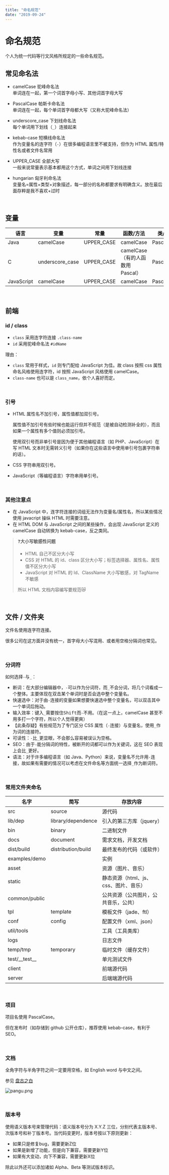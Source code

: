 ```yaml
---
title: "命名规范"
date: "2019-09-24"
---
```


# 命名规范

个人为统一代码等行文风格所规定的一些命名规范。

## 常见命名法

- camelCase 驼峰命名法  
  单词连在一起，第一个词首字母小写、其他词首字母大写

- PascalCase 帕斯卡命名法  
  单词连在一起，每个单词首字母都大写（又称大驼峰命名法）

- underscore_case 下划线命名法  
  每个单词用下划线（`_`）连接起来

- kebab-case 短横线命名法  
  作为变量名的连字符（`-`）在很多编程语言里不被支持，但作为 HTML 属性/特性名或者文件名常用

- UPPER_CASE 全部大写  
  一般来说常量表示基本都用这个方式，单词之间用下划线连接

- hungarian 匈牙利命名法  
  变量名=属性+类型+对象描述，每一部分的名称都要求有明确含义。放在最后面存粹是我不喜欢+过时

<br/>

## 变量

| 语言       | 变量            | 常量       | 函数/方法                       | 类/对象    |
| ---------- | --------------- | ---------- | ------------------------------- | ---------- |
| Java       | camelCase       | UPPER_CASE | camelCase                       | PascalCase |
| C          | underscore_case | UPPER_CASE | camelCase（有的人函数用Pascal） | PascalCase |
| JavaScript | camelCase       | UPPER_CASE | camelCase                       | PascalCase |

<br/>

## 前端

### id / class

- `class` 采用连字符连接 `.class-name`
- `id` 采用驼峰命名法 `#idName`

理由：

- `class` 常用于样式，`id` 则专门配给 JavaScript 为佳。故 class 按照 css 属性命名风格使用连字符，id 按照 JavaScript 风格使用 camelCase。
- `class-name` 也可以是 `class_name`，依个人喜好而定。

<br/>

### 引号

- HTML 属性名不加引号，属性值都加双引号。

    属性值不加引号有些时候也能运行但并不规范（是被自动检测补全的），而且如果一个属性有多个值则必须加引号。

    使用双引号而非单引号是因为便于其他编程语言（如 PHP、JavaScript）在写 HTML 文本时无需转义引号（如果你在这些语言中使用单引号包裹字符串的话）。

- CSS 字符串用双引号。

- JavaScript（等编程语言）字符串用单引号。

<br/>

### 其他注意点

- 在 JavaScript 中，连字符连接的词组无法作为变量名/属性名，所以某些情况使用 javacript 操纵 HTML 时需要注意。
- 在 HTML DOM 与 JavaScript 之间的某些操作，会出现 JavaScript 定义的 camelCase 自动转换为 kebab-case，反之类同。

> ❓**大小写敏感性问题**
>
> - HTML 自己不区分大小写
> - CSS 对 HTML 的 id、class 区分大小写；标签选择器、属性名、属性值不区分大小写
> - JavaScript 对 HTML 的 Id、ClassName 大小写敏感，对 TagName 不敏感
>
> 所以 HTML 文档内容编写要规范😿

<br/>

## 文件 / 文件夹

文件名使用连字符连接。

很多公司在这方面并没有统一，首字母大小写混用、或者用空格分隔词也常见。

<br/>

### 分词符

如何选择`-`与`_`：

- 断词：在大部分编辑器中，`-`可以作为分词符，而`_`不会分词，将几个词看成一个整体。主要体现在双击某个单词时是否会选中整个变量名。
- 快速选中：对于由`-`连接的变量如果想要快速选中整个变量名，可以双击其中一个单词后拖动。
- 输入效率：键入`_`需要按住<kbd>Shift</kbd>而`-`不用。（在这一点上，camelCase 甚至不用多打一个字符，所以个人觉得更爽）
- 【此条存疑】有些规范为了专门区分 CSS 属性（`-`连接）与变量名，使用`_`作为词的连接符。
- 可读性：`-`比`_`更显眼，不会那么容易被误认为空格。
- SEO：由于`-`能分隔词的特性，被断开的词都可以作为关键词，这在 SEO 表现上会比`_`更好。
- 语法：对于许多编程语言（如 Java、Python）来说，变量名不允许用`-`连接，故如果有需要的情况可以考虑在文件命名等方面统一选择`_`作为断词符。

<br/>

### 常用文件夹命名

| 名字              | 简写               | 存放内容                              |
| ----------------- | ------------------ | ------------------------------------- |
| src               | source             | 源代码                                |
| lib/dep           | library/dependence | 引入的第三方库（jquery）              |
| bin               | binary             | 二进制文件                            |
| docs              | document           | 需求文档，开发文档                    |
| dist/build        | distribution/build | 最终发布的代码（或软件）              |
| examples/demo     |                    | 实例                                  |
| asset             |                    | 资源（图片、音乐）                    |
| static            |                    | 静态资源（html、js、css、图片、音乐） |
| common/public     |                    | 公共资源（公共图片，公共音乐，公共）  |
| tpl               | template           | 模板文件（jade、ftl）                 |
| conf              | config             | 配置文件（xml、json）                 |
| util/tools        |                    | 工具（工具类库）                      |
| logs              |                    | 日志文件                              |
| temp/tmp          | temporary          | 临时文件（缓存文件）                  |
| test/\_\_test\_\_ |                    | 单元测试文件                          |
| client            |                    | 前端源代码                            |
| server            |                    | 后端端源代码                          |

<br/>

### 项目

项目名使用 PascalCase。

但在发布时（如存储到 github 公开仓库），推荐使用 kebab-case，有利于 SEO。

<br/>

### 文档

全角字符与半角字符之间一定要用空格，如 English word 与中文之间。

参见 [盘古之白](https://github.com/vinta/pangu.js)

![pangu.png](https://i.loli.net/2019/09/25/U9SFcQgHMPv7Z8I.png)

<br/>

### 版本号

使用语义版本号来管理代码：语义版本号分为 X.Y.Z 三位，分别代表主版本号、次版本号和补丁版本号。当代码变更时，版本号按以下原则更新：

- 如果只是修复bug，需要更新Z位
- 如果是新增了功能，但是向下兼容，需要更新Y位
- 如果有大变动，向下不兼容，需要更新X位

除此以外还可以添加诸如 Alpha、Beta 等测试版本标识。

<br/>
